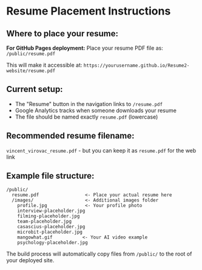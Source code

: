 # Resume Placement Instructions

## Where to place your resume:

**For GitHub Pages deployment:**
Place your resume PDF file as: `/public/resume.pdf`

This will make it accessible at: `https://yourusername.github.io/Resume2-website/resume.pdf`

## Current setup:
- The "Resume" button in the navigation links to `/resume.pdf`
- Google Analytics tracks when someone downloads your resume
- The file should be named exactly `resume.pdf` (lowercase)

## Recommended resume filename:
`vincent_virovac_resume.pdf` - but you can keep it as `resume.pdf` for the web link

## Example file structure:
```
/public/
  resume.pdf                 <- Place your actual resume here
  /images/                   <- Additional images folder
    profile.jpg              <- Your profile photo
    interview-placeholder.jpg
    filming-placeholder.jpg
    team-placeholder.jpg
    casascius-placeholder.jpg
    microbit-placeholder.jpg
    mangowhat.gif           <- Your AI video example
    psychology-placeholder.jpg
```

The build process will automatically copy files from `/public/` to the root of your deployed site.